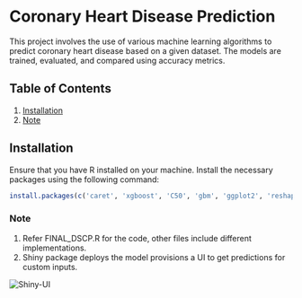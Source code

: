 # Coronary Heart Disease Prediction

This project involves the use of various machine learning algorithms to predict coronary heart disease based on a given dataset. The models are trained, evaluated, and compared using accuracy metrics.

## Table of Contents

1. [Installation](#installation)
2. [Note](#note)

## Installation

Ensure that you have R installed on your machine. Install the necessary packages using the following command:

```R
install.packages(c('caret', 'xgboost', 'C50', 'gbm', 'ggplot2', 'reshape2', 'viridis'))
```


### Note
  1. Refer FINAL_DSCP.R for the code, other files include different implementations.
  2. Shiny package deploys the model provisions a UI to get predictions for custom inputs.

  ![Shiny-UI](https://github.com/user-attachments/assets/6caf9398-d90c-4389-8257-46c94a2d75a1)




